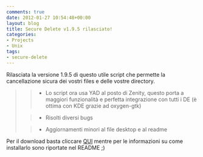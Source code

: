 ```yaml
---
comments: true
date: 2012-01-27 10:54:48+00:00
layout: blog
title: Secure Delete v1.9.5 rilasciato!
categories:
- Projects
- Unix
tags:
- secure-delete
---
```


Rilasciata la versione 1.9.5 di questo utile script che permette la cancellazione sicura dei vostri files e delle vostre directory.


<blockquote>

> 
> 
	
>   * Lo script ora usa YAD al posto di Zenity, questo porta a maggiori funzionalità e perfetta integrazione con tutti i DE (è ottima con KDE grazie ad oxygen-gtk)
> 
	
>   * Risolti diversi bugs
> 
	
>   * Aggiornamenti minori al file desktop e al readme
> 

</blockquote>


Per il download basta cliccare [QUI](https://github.com/downloads/polslinux/Secure-Delete/secure-delete_v1.9.5.tar.bz2) mentre per le informazioni su come installarlo sono riportate nel README ;)
